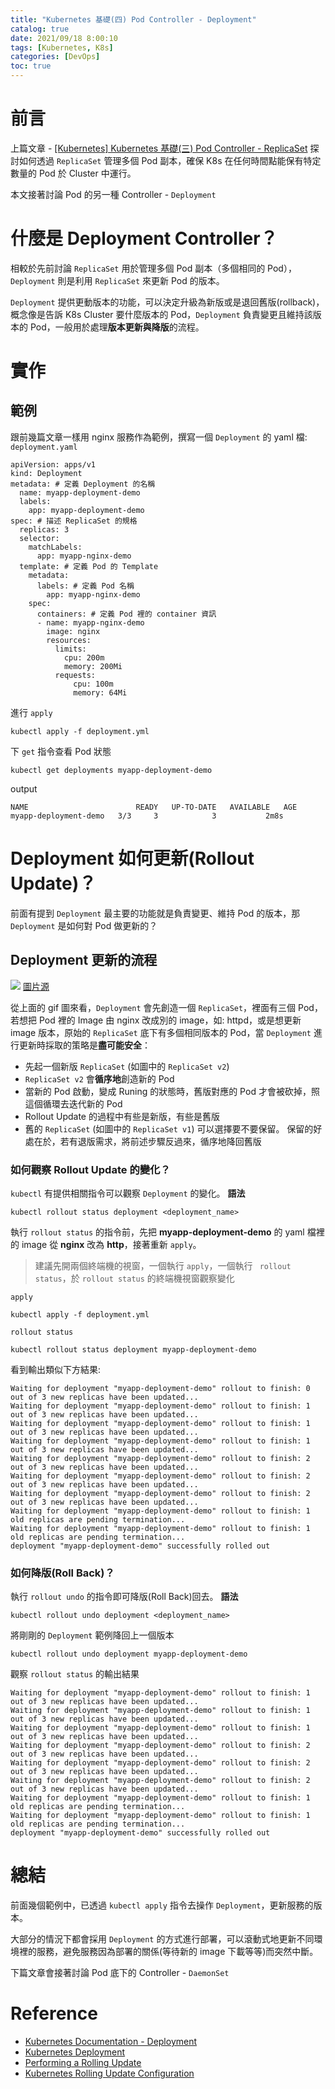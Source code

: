 ```yaml
---
title: "Kubernetes 基礎(四) Pod Controller - Deployment"
catalog: true
date: 2021/09/18 8:00:10
tags: [Kubernetes, K8s]
categories: [DevOps]
toc: true
---
```

# 前言
上篇文章 - [[Kubernetes] Kubernetes 基礎(三) Pod Controller - ReplicaSet](https://chentsungyu.github.io/2021/09/14/DevOps/K8s/%5BKubernetes%5D%20Kubernetes%20%E5%9F%BA%E7%A4%8E(%E4%B8%89)%20Pod%20Controller%20-%20ReplicaSet/) 探討如何透過 `ReplicaSet` 管理多個 Pod 副本，確保 K8s 在任何時間點能保有特定數量的 Pod 於 Cluster 中運行。

本文接著討論 Pod 的另一種 Controller - `Deployment`

<!-- more -->

# 什麼是 Deployment Controller？
相較於先前討論 `ReplicaSet` 用於管理多個 Pod 副本（多個相同的  Pod），`Deployment` 則是利用 `ReplicaSet` 來更新 Pod 的版本。

`Deployment` 提供更動版本的功能，可以決定升級為新版或是退回舊版(rollback)，概念像是告訴 K8s Cluster 要什麼版本的 Pod，`Deployment` 負責變更且維持該版本的 Pod，一般用於處理**版本更新與降版**的流程。 

# 實作
## 範例
跟前幾篇文章一樣用 nginx 服務作為範例，撰寫一個 `Deployment` 的 yaml 檔:
`deployment.yaml`
```yaml=
apiVersion: apps/v1
kind: Deployment
metadata: # 定義 Deployment 的名稱
  name: myapp-deployment-demo
  labels:
    app: myapp-deployment-demo
spec: # 描述 ReplicaSet 的規格
  replicas: 3
  selector:
    matchLabels:
      app: myapp-nginx-demo
  template: # 定義 Pod 的 Template
    metadata:
      labels: # 定義 Pod 名稱
        app: myapp-nginx-demo
    spec:
      containers: # 定義 Pod 裡的 container 資訊
      - name: myapp-nginx-demo
        image: nginx
        resources:
          limits:
            cpu: 200m
            memory: 200Mi
          requests:
              cpu: 100m
              memory: 64Mi
```
進行 `apply`
```
kubectl apply -f deployment.yml 
```
下 `get` 指令查看 Pod 狀態
```
kubectl get deployments myapp-deployment-demo
```
output
```
NAME                        READY   UP-TO-DATE   AVAILABLE   AGE
myapp-deployment-demo   3/3     3            3           2m8s
```
# Deployment 如何更新(Rollout Update)？
前面有提到 `Deployment` 最主要的功能就是負責變更、維持 Pod 的版本，那 `Deployment` 是如何對 Pod 做更新的？
## Deployment 更新的流程
![](https://i.imgur.com/Veulb83.gif)
[圖片源](https://www.bluematador.com/hs-fs/hubfs/blog/new/Kubernetes%20Deployments%20-%20Rolling%20Update%20Configuration/Kubernetes-Deployments-Rolling-Update-Configuration.gif?width=1600&name=Kubernetes-Deployments-Rolling-Update-Configuration.gif)

從上面的 gif 圖來看，`Deployment` 會先創造一個 `ReplicaSet`，裡面有三個 Pod，若想把 Pod 裡的 Image 由 nginx 改成別的 image，如: httpd，或是想更新 image 版本，原始的 `ReplicaSet` 底下有多個相同版本的 Pod，當 `Deployment` 進行更新時採取的策略是**盡可能安全**：
- 先起一個新版 `ReplicaSet` (如圖中的 `ReplicaSet v2`)
- `ReplicaSet v2` 會**循序地**創造新的 Pod
- 當新的 Pod 啟動，變成 Runing 的狀態時，舊版對應的 Pod 才會被砍掉，照這個循環去迭代新的 Pod
- Rollout Update 的過程中有些是新版，有些是舊版
- 舊的 `ReplicaSet` (如圖中的 `ReplicaSet v1`) 可以選擇要不要保留。 保留的好處在於，若有退版需求，將前述步驟反過來，循序地降回舊版

### 如何觀察 Rollout Update 的變化？
`kubectl` 有提供相關指令可以觀察 `Deployment` 的變化。
**語法**
```shell=
kubectl rollout status deployment <deployment_name>
```
執行 `rollout status` 的指令前，先把 **myapp-deployment-demo** 的 yaml 檔裡的 image 從 **nginx** 改為 **http**，接著重新 `apply`。
> 建議先開兩個終端機的視窗，一個執行 `apply`，一個執行 ` rollout status`，於 `rollout status` 的終端機視窗觀察變化

`apply`
```shell=
kubectl apply -f deployment.yml 
```
`rollout status`
```shell=
kubectl rollout status deployment myapp-deployment-demo
```
看到輸出類似下方結果:
```
Waiting for deployment "myapp-deployment-demo" rollout to finish: 0 out of 3 new replicas have been updated...
Waiting for deployment "myapp-deployment-demo" rollout to finish: 1 out of 3 new replicas have been updated...
Waiting for deployment "myapp-deployment-demo" rollout to finish: 1 out of 3 new replicas have been updated...
Waiting for deployment "myapp-deployment-demo" rollout to finish: 1 out of 3 new replicas have been updated...
Waiting for deployment "myapp-deployment-demo" rollout to finish: 2 out of 3 new replicas have been updated...
Waiting for deployment "myapp-deployment-demo" rollout to finish: 2 out of 3 new replicas have been updated...
Waiting for deployment "myapp-deployment-demo" rollout to finish: 2 out of 3 new replicas have been updated...
Waiting for deployment "myapp-deployment-demo" rollout to finish: 1 old replicas are pending termination...
Waiting for deployment "myapp-deployment-demo" rollout to finish: 1 old replicas are pending termination...
deployment "myapp-deployment-demo" successfully rolled out
```

### 如何降版(Roll Back)？
執行 `rollout undo` 的指令即可降版(Roll Back)回去。
**語法**
```
kubectl rollout undo deployment <deployment_name>
```
將剛剛的 `Deployment` 範例降回上一個版本
```
kubectl rollout undo deployment myapp-deployment-demo
```
觀察 `rollout status` 的輸出結果
```
Waiting for deployment "myapp-deployment-demo" rollout to finish: 1 out of 3 new replicas have been updated...
Waiting for deployment "myapp-deployment-demo" rollout to finish: 1 out of 3 new replicas have been updated...
Waiting for deployment "myapp-deployment-demo" rollout to finish: 1 out of 3 new replicas have been updated...
Waiting for deployment "myapp-deployment-demo" rollout to finish: 2 out of 3 new replicas have been updated...
Waiting for deployment "myapp-deployment-demo" rollout to finish: 2 out of 3 new replicas have been updated...
Waiting for deployment "myapp-deployment-demo" rollout to finish: 2 out of 3 new replicas have been updated...
Waiting for deployment "myapp-deployment-demo" rollout to finish: 1 old replicas are pending termination...
Waiting for deployment "myapp-deployment-demo" rollout to finish: 1 old replicas are pending termination...
deployment "myapp-deployment-demo" successfully rolled out
```
# 總結
前面幾個範例中，已透過 `kubectl apply` 指令去操作 `Deployment`，更新服務的版本。

大部分的情況下都會採用 `Deployment` 的方式進行部署，可以滾動式地更新不同環境裡的服務，避免服務因為部署的關係(等待新的 image 下載等等)而突然中斷。

下篇文章會接著討論 Pod 底下的 Controller - `DaemonSet`

# Reference
- [Kubernetes Documentation - Deployment](https://kubernetes.io/docs/concepts/workloads/controllers/deployment/)
- [Kubernetes Deployment](https://kubernetes.io/docs/reference/kubernetes-api/workload-resources/deployment-v1/)
- [Performing a Rolling Update](https://kubernetes.io/docs/tutorials/kubernetes-basics/update/update-intro/)
- [Kubernetes Rolling Update Configuration](https://www.bluematador.com/blog/kubernetes-deployments-rolling-update-configuration)

